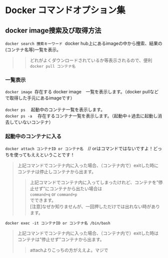 # Docker コマンドオプション集

## docker image捜索及び取得方法
`docker search 捜索キーワード`  docker hub上にあるimageの中から捜索、結果の(コンテナ名等)一覧を表示。<br>
>>どれがよくダウンロードされているか等表示されるので、便利<br>
`docker pull コンテナ名` 

### 一覧表示
`docker image`  存在する docker image　一覧を表示します。（docker pullなどで取得した手元にあるimageです）<br>
<br>
`docker ps` 　起動中のコンテナ一覧を表示します。 <br>
`docker ps -a` 　存在するコンテナ一覧を表示します。（起動中＋過去に起動し消去していないコンテナ） <br>

### 起動中のコンテナに入る
`docker attach コンテナID or コンテナ名`　// orはコマンドではないですよ！どっちを使ってもええということです！
>上記コマンドでコンテナ内に入った場合、（コンテナ内で）exitした時にコンテナは停止しコンテナから出ます。  
>>上記コマンドでコンテナ内に入ってしまったけれど、コンテナを”停止せず”にコンテナから出たい場合は <br>
>>`command+q` or `command+p`  <br>
>>でできます。<br>[注意]なぜか知りませんが、一回押しただけでは出れない時があります。

`docker exec -it コンテナID or コンテナ名 /bin/bash` <br>
>上記コマンドでコンテナ内に入った場合、（コンテナ内で）exitした時はコンテナは”停止せず”コンテナから出ます。<br>
>>attachよりこっちの方がええよ。マジで


